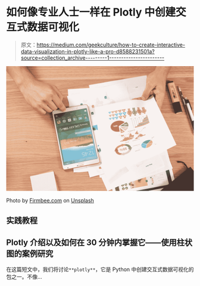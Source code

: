 # 如何像专业人士一样在 Plotly 中创建交互式数据可视化

> 原文：<https://medium.com/geekculture/how-to-create-interactive-data-visualization-in-plotly-like-a-pro-d8588231501a?source=collection_archive---------1----------------------->

![](img/45eff63cb010c3b1a0999d52e677ab07.png)

Photo by [Firmbee.com](https://unsplash.com/@firmbee?utm_source=medium&utm_medium=referral) on [Unsplash](https://unsplash.com?utm_source=medium&utm_medium=referral)

## 实践教程

## Plotly 介绍以及如何在 30 分钟内掌握它——使用柱状图的案例研究

在这篇短文中，我们将讨论`**plotly**`，它是 Python 中创建交互式数据可视化的包之一。不像…